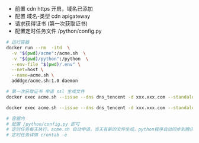 - 前置 cdn https 开启，域名已添加
- 配置 域名-类型 cdn apigateway
- 请求获得证书 (第一次获取证书)
- 配置定时任务文件 /python/config.py


``` Bash
# 运行容器
docker run --rm  -itd  \
  -v "$(pwd)/acme":/acme.sh  \
  -v "$(pwd)/python":/python  \
  --env-file "$(pwd)/.env" \
  --net=host \
  --name=acme.sh \
  adddge/acme.sh:1.0 daemon

# 第一次获取证书 申请 ssl 生成文件
docker exec acme.sh --issue --dns dns_tencent -d xxx.xxx.com --standalone -m xxxx@aliyun.com

docker exec acme.sh --issue --dns dns_tencent -d xxx.xxx.com --standalone -m xxxx@aliyun.com

# 容器内
# 配置 /python/config.py 即可
# 定时任务每天执行，acme.sh 自动申请，当天有新的文件生成，python程序自动同步到腾讯云
# 定时任务详情 crontab -e

```
